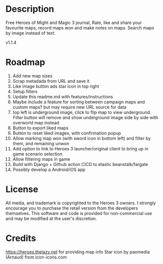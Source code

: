 
# Description

Free Heroes of Might and Magic 3 journal, Rate, like and share your favourite maps, record maps
won and make notes on maps. Search maps by image instead of text.

v1.1.4

# Roadmap

1. Add new map sizes
2. Scrap metadada from URL and save it
3. Like image button ads star icon in top right
4. Setup filters
5. Update this readme.md with features/instructions
6. Maybe include a feature for sorting between campaign maps and custom maps?
but may require new URL source for data
7. top left is underground image, click to flip map to view underground. Filter button
will remove and show underground image side by side with overworld map instead
8. Button to export liked maps
9. Button to reset liked images, with confirmation popup
10. Allow marking map won (with sword icon in bottom left) and filter by them, and remaining unwon
11. Add option to link to Heroes 3 launcher/original client to bring up in game scenario selection
12. Allow filtering maps in game
13. Build with Django + Github action CICD to elastic beanstalk/fargate
14. Possibly develop a Android/iOS app

# License

All media, and trademark is copyrighted to the Heroes 3 owners. I strongly encourage you to purchase
the retail version from the developers themselves.
This software and code is provided for non-commercial use and may be modified at the user's discretion.

# Credits

https://heroes.thelazy.net for providing map info
Star icon by paomedia (Arnaud) from icon-icons.com